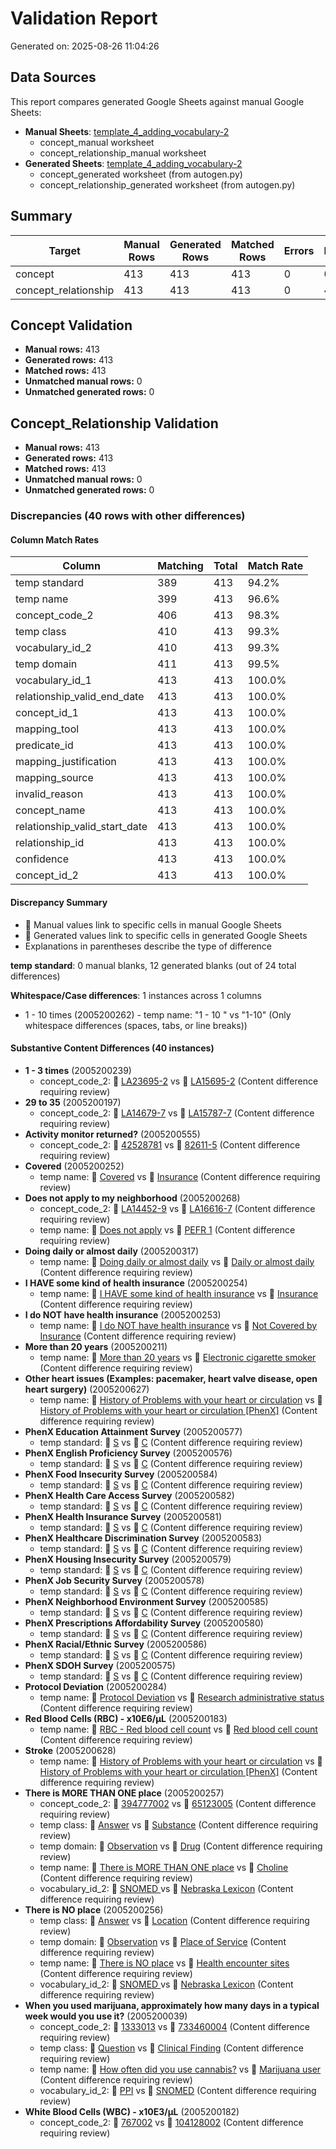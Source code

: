 # Validation Report

Generated on: 2025-08-26 11:04:26

## Data Sources

This report compares generated Google Sheets against manual Google Sheets:

- **Manual Sheets**: [template_4_adding_vocabulary-2](https://docs.google.com/spreadsheets/d/1IDjSfI9Kbr9VGeL9hTxO4ic6xBEMNs88b1f8DHPgKPY/edit)
  - concept_manual worksheet
  - concept_relationship_manual worksheet
- **Generated Sheets**: [template_4_adding_vocabulary-2](https://docs.google.com/spreadsheets/d/1IDjSfI9Kbr9VGeL9hTxO4ic6xBEMNs88b1f8DHPgKPY/edit)
  - concept_generated worksheet (from autogen.py)
  - concept_relationship_generated worksheet (from autogen.py)

## Summary

| Target | Manual Rows | Generated Rows | Matched Rows | Errors | Discrepancies |
|--------|-------------|----------------|--------------|--------|---------------|
| concept | 413 | 413 | 413 | 0 | 0 |
| concept_relationship | 413 | 413 | 413 | 0 | 40 |

## Concept Validation

- **Manual rows:** 413
- **Generated rows:** 413
- **Matched rows:** 413
- **Unmatched manual rows:** 0
- **Unmatched generated rows:** 0


## Concept_Relationship Validation

- **Manual rows:** 413
- **Generated rows:** 413
- **Matched rows:** 413
- **Unmatched manual rows:** 0
- **Unmatched generated rows:** 0

### Discrepancies (40 rows with other differences)

#### Column Match Rates

| Column | Matching | Total | Match Rate |
|--------|----------|-------|------------|
| temp standard | 389 | 413 | 94.2% |
| temp name | 399 | 413 | 96.6% |
| concept_code_2 | 406 | 413 | 98.3% |
| temp class | 410 | 413 | 99.3% |
| vocabulary_id_2 | 410 | 413 | 99.3% |
| temp domain | 411 | 413 | 99.5% |
| vocabulary_id_1 | 413 | 413 | 100.0% |
| relationship_valid_end_date | 413 | 413 | 100.0% |
| concept_id_1 | 413 | 413 | 100.0% |
| mapping_tool | 413 | 413 | 100.0% |
| predicate_id | 413 | 413 | 100.0% |
| mapping_justification | 413 | 413 | 100.0% |
| mapping_source | 413 | 413 | 100.0% |
| invalid_reason | 413 | 413 | 100.0% |
| concept_name | 413 | 413 | 100.0% |
| relationship_valid_start_date | 413 | 413 | 100.0% |
| relationship_id | 413 | 413 | 100.0% |
| confidence | 413 | 413 | 100.0% |
| concept_id_2 | 413 | 413 | 100.0% |

#### Discrepancy Summary

- 🔴 Manual values link to specific cells in manual Google Sheets
- 🔵 Generated values link to specific cells in generated Google Sheets
- Explanations in parentheses describe the type of difference

**temp standard**: 0 manual blanks, 12 generated blanks (out of 24 total differences)

**Whitespace/Case differences**: 1 instances across 1 columns
- 1 - 10 times (2005200262) - temp name: "1 - 10 " vs "1-10" (Only whitespace differences (spaces, tabs, or line breaks))


#### Substantive Content Differences (40 instances)

- **1 - 3 times** (2005200239)
  - concept_code_2: 🔴 [LA23695-2](https://docs.google.com/spreadsheets/d/1IDjSfI9Kbr9VGeL9hTxO4ic6xBEMNs88b1f8DHPgKPY/edit?gid=933853125#gid=933853125&range=K144) vs 🔵 [LA15695-2](https://docs.google.com/spreadsheets/d/1IDjSfI9Kbr9VGeL9hTxO4ic6xBEMNs88b1f8DHPgKPY/edit?gid=963371514#gid=963371514&range=K144) (Content difference requiring review)
- **29 to 35** (2005200197)
  - concept_code_2: 🔴 [LA14679-7](https://docs.google.com/spreadsheets/d/1IDjSfI9Kbr9VGeL9hTxO4ic6xBEMNs88b1f8DHPgKPY/edit?gid=933853125#gid=933853125&range=K120) vs 🔵 [LA15787-7](https://docs.google.com/spreadsheets/d/1IDjSfI9Kbr9VGeL9hTxO4ic6xBEMNs88b1f8DHPgKPY/edit?gid=963371514#gid=963371514&range=K120) (Content difference requiring review)
- **Activity monitor returned?** (2005200555)
  - concept_code_2: 🔴 [42528781](https://docs.google.com/spreadsheets/d/1IDjSfI9Kbr9VGeL9hTxO4ic6xBEMNs88b1f8DHPgKPY/edit?gid=933853125#gid=933853125&range=K343) vs 🔵 [82611-5](https://docs.google.com/spreadsheets/d/1IDjSfI9Kbr9VGeL9hTxO4ic6xBEMNs88b1f8DHPgKPY/edit?gid=963371514#gid=963371514&range=K343) (Content difference requiring review)
- **Covered** (2005200252)
  - temp name: 🔴 [Covered](https://docs.google.com/spreadsheets/d/1IDjSfI9Kbr9VGeL9hTxO4ic6xBEMNs88b1f8DHPgKPY/edit?gid=933853125#gid=933853125&range=G157) vs 🔵 [Insurance](https://docs.google.com/spreadsheets/d/1IDjSfI9Kbr9VGeL9hTxO4ic6xBEMNs88b1f8DHPgKPY/edit?gid=963371514#gid=963371514&range=G157) (Content difference requiring review)
- **Does not apply to my neighborhood** (2005200268)
  - concept_code_2: 🔴 [LA14452-9](https://docs.google.com/spreadsheets/d/1IDjSfI9Kbr9VGeL9hTxO4ic6xBEMNs88b1f8DHPgKPY/edit?gid=933853125#gid=933853125&range=K173) vs 🔵 [LA16616-7](https://docs.google.com/spreadsheets/d/1IDjSfI9Kbr9VGeL9hTxO4ic6xBEMNs88b1f8DHPgKPY/edit?gid=963371514#gid=963371514&range=K173) (Content difference requiring review)
  - temp name: 🔴 [Does not apply](https://docs.google.com/spreadsheets/d/1IDjSfI9Kbr9VGeL9hTxO4ic6xBEMNs88b1f8DHPgKPY/edit?gid=933853125#gid=933853125&range=G173) vs 🔵 [PEFR 1](https://docs.google.com/spreadsheets/d/1IDjSfI9Kbr9VGeL9hTxO4ic6xBEMNs88b1f8DHPgKPY/edit?gid=963371514#gid=963371514&range=G173) (Content difference requiring review)
- **Doing daily or almost daily** (2005200317)
  - temp name: 🔴 [Doing daily or almost daily](https://docs.google.com/spreadsheets/d/1IDjSfI9Kbr9VGeL9hTxO4ic6xBEMNs88b1f8DHPgKPY/edit?gid=933853125#gid=933853125&range=G218) vs 🔵 [Daily or almost daily](https://docs.google.com/spreadsheets/d/1IDjSfI9Kbr9VGeL9hTxO4ic6xBEMNs88b1f8DHPgKPY/edit?gid=963371514#gid=963371514&range=G218) (Content difference requiring review)
- **I HAVE some kind of health insurance** (2005200254)
  - temp name: 🔴 [I HAVE some kind of health insurance](https://docs.google.com/spreadsheets/d/1IDjSfI9Kbr9VGeL9hTxO4ic6xBEMNs88b1f8DHPgKPY/edit?gid=933853125#gid=933853125&range=G159) vs 🔵 [Insurance](https://docs.google.com/spreadsheets/d/1IDjSfI9Kbr9VGeL9hTxO4ic6xBEMNs88b1f8DHPgKPY/edit?gid=963371514#gid=963371514&range=G159) (Content difference requiring review)
- **I do NOT have health insurance** (2005200253)
  - temp name: 🔴 [I do NOT have health insurance](https://docs.google.com/spreadsheets/d/1IDjSfI9Kbr9VGeL9hTxO4ic6xBEMNs88b1f8DHPgKPY/edit?gid=933853125#gid=933853125&range=G158) vs 🔵 [Not Covered by Insurance](https://docs.google.com/spreadsheets/d/1IDjSfI9Kbr9VGeL9hTxO4ic6xBEMNs88b1f8DHPgKPY/edit?gid=963371514#gid=963371514&range=G158) (Content difference requiring review)
- **More than 20 years** (2005200211)
  - temp name: 🔴 [More than 20 years](https://docs.google.com/spreadsheets/d/1IDjSfI9Kbr9VGeL9hTxO4ic6xBEMNs88b1f8DHPgKPY/edit?gid=933853125#gid=933853125&range=G133) vs 🔵 [Electronic cigarette smoker](https://docs.google.com/spreadsheets/d/1IDjSfI9Kbr9VGeL9hTxO4ic6xBEMNs88b1f8DHPgKPY/edit?gid=963371514#gid=963371514&range=G133) (Content difference requiring review)
- **Other heart issues (Examples: pacemaker, heart valve disease, open heart surgery)** (2005200627)
  - temp name: 🔴 [History of Problems with your heart or circulation](https://docs.google.com/spreadsheets/d/1IDjSfI9Kbr9VGeL9hTxO4ic6xBEMNs88b1f8DHPgKPY/edit?gid=933853125#gid=933853125&range=G413) vs 🔵 [History of Problems with your heart or circulation [PhenX]](https://docs.google.com/spreadsheets/d/1IDjSfI9Kbr9VGeL9hTxO4ic6xBEMNs88b1f8DHPgKPY/edit?gid=963371514#gid=963371514&range=G413) (Content difference requiring review)
- **PhenX Education Attainment Survey** (2005200577)
  - temp standard: 🔴 [S](https://docs.google.com/spreadsheets/d/1IDjSfI9Kbr9VGeL9hTxO4ic6xBEMNs88b1f8DHPgKPY/edit?gid=933853125#gid=933853125&range=L363) vs 🔵 [C](https://docs.google.com/spreadsheets/d/1IDjSfI9Kbr9VGeL9hTxO4ic6xBEMNs88b1f8DHPgKPY/edit?gid=963371514#gid=963371514&range=L363) (Content difference requiring review)
- **PhenX English Proficiency Survey** (2005200576)
  - temp standard: 🔴 [S](https://docs.google.com/spreadsheets/d/1IDjSfI9Kbr9VGeL9hTxO4ic6xBEMNs88b1f8DHPgKPY/edit?gid=933853125#gid=933853125&range=L362) vs 🔵 [C](https://docs.google.com/spreadsheets/d/1IDjSfI9Kbr9VGeL9hTxO4ic6xBEMNs88b1f8DHPgKPY/edit?gid=963371514#gid=963371514&range=L362) (Content difference requiring review)
- **PhenX Food Insecurity Survey** (2005200584)
  - temp standard: 🔴 [S](https://docs.google.com/spreadsheets/d/1IDjSfI9Kbr9VGeL9hTxO4ic6xBEMNs88b1f8DHPgKPY/edit?gid=933853125#gid=933853125&range=L370) vs 🔵 [C](https://docs.google.com/spreadsheets/d/1IDjSfI9Kbr9VGeL9hTxO4ic6xBEMNs88b1f8DHPgKPY/edit?gid=963371514#gid=963371514&range=L370) (Content difference requiring review)
- **PhenX Health Care Access Survey** (2005200582)
  - temp standard: 🔴 [S](https://docs.google.com/spreadsheets/d/1IDjSfI9Kbr9VGeL9hTxO4ic6xBEMNs88b1f8DHPgKPY/edit?gid=933853125#gid=933853125&range=L368) vs 🔵 [C](https://docs.google.com/spreadsheets/d/1IDjSfI9Kbr9VGeL9hTxO4ic6xBEMNs88b1f8DHPgKPY/edit?gid=963371514#gid=963371514&range=L368) (Content difference requiring review)
- **PhenX Health Insurance Survey** (2005200581)
  - temp standard: 🔴 [S](https://docs.google.com/spreadsheets/d/1IDjSfI9Kbr9VGeL9hTxO4ic6xBEMNs88b1f8DHPgKPY/edit?gid=933853125#gid=933853125&range=L367) vs 🔵 [C](https://docs.google.com/spreadsheets/d/1IDjSfI9Kbr9VGeL9hTxO4ic6xBEMNs88b1f8DHPgKPY/edit?gid=963371514#gid=963371514&range=L367) (Content difference requiring review)
- **PhenX Healthcare Discrimination Survey** (2005200583)
  - temp standard: 🔴 [S](https://docs.google.com/spreadsheets/d/1IDjSfI9Kbr9VGeL9hTxO4ic6xBEMNs88b1f8DHPgKPY/edit?gid=933853125#gid=933853125&range=L369) vs 🔵 [C](https://docs.google.com/spreadsheets/d/1IDjSfI9Kbr9VGeL9hTxO4ic6xBEMNs88b1f8DHPgKPY/edit?gid=963371514#gid=963371514&range=L369) (Content difference requiring review)
- **PhenX Housing Insecurity Survey** (2005200579)
  - temp standard: 🔴 [S](https://docs.google.com/spreadsheets/d/1IDjSfI9Kbr9VGeL9hTxO4ic6xBEMNs88b1f8DHPgKPY/edit?gid=933853125#gid=933853125&range=L365) vs 🔵 [C](https://docs.google.com/spreadsheets/d/1IDjSfI9Kbr9VGeL9hTxO4ic6xBEMNs88b1f8DHPgKPY/edit?gid=963371514#gid=963371514&range=L365) (Content difference requiring review)
- **PhenX Job Security Survey** (2005200578)
  - temp standard: 🔴 [S](https://docs.google.com/spreadsheets/d/1IDjSfI9Kbr9VGeL9hTxO4ic6xBEMNs88b1f8DHPgKPY/edit?gid=933853125#gid=933853125&range=L364) vs 🔵 [C](https://docs.google.com/spreadsheets/d/1IDjSfI9Kbr9VGeL9hTxO4ic6xBEMNs88b1f8DHPgKPY/edit?gid=963371514#gid=963371514&range=L364) (Content difference requiring review)
- **PhenX Neighborhood Environment Survey** (2005200585)
  - temp standard: 🔴 [S](https://docs.google.com/spreadsheets/d/1IDjSfI9Kbr9VGeL9hTxO4ic6xBEMNs88b1f8DHPgKPY/edit?gid=933853125#gid=933853125&range=L371) vs 🔵 [C](https://docs.google.com/spreadsheets/d/1IDjSfI9Kbr9VGeL9hTxO4ic6xBEMNs88b1f8DHPgKPY/edit?gid=963371514#gid=963371514&range=L371) (Content difference requiring review)
- **PhenX Prescriptions Affordability Survey** (2005200580)
  - temp standard: 🔴 [S](https://docs.google.com/spreadsheets/d/1IDjSfI9Kbr9VGeL9hTxO4ic6xBEMNs88b1f8DHPgKPY/edit?gid=933853125#gid=933853125&range=L366) vs 🔵 [C](https://docs.google.com/spreadsheets/d/1IDjSfI9Kbr9VGeL9hTxO4ic6xBEMNs88b1f8DHPgKPY/edit?gid=963371514#gid=963371514&range=L366) (Content difference requiring review)
- **PhenX Racial/Ethnic Survey** (2005200586)
  - temp standard: 🔴 [S](https://docs.google.com/spreadsheets/d/1IDjSfI9Kbr9VGeL9hTxO4ic6xBEMNs88b1f8DHPgKPY/edit?gid=933853125#gid=933853125&range=L372) vs 🔵 [C](https://docs.google.com/spreadsheets/d/1IDjSfI9Kbr9VGeL9hTxO4ic6xBEMNs88b1f8DHPgKPY/edit?gid=963371514#gid=963371514&range=L372) (Content difference requiring review)
- **PhenX SDOH Survey** (2005200575)
  - temp standard: 🔴 [S](https://docs.google.com/spreadsheets/d/1IDjSfI9Kbr9VGeL9hTxO4ic6xBEMNs88b1f8DHPgKPY/edit?gid=933853125#gid=933853125&range=L361) vs 🔵 [C](https://docs.google.com/spreadsheets/d/1IDjSfI9Kbr9VGeL9hTxO4ic6xBEMNs88b1f8DHPgKPY/edit?gid=963371514#gid=963371514&range=L361) (Content difference requiring review)
- **Protocol Deviation** (2005200284)
  - temp name: 🔴 [Protocol Deviation](https://docs.google.com/spreadsheets/d/1IDjSfI9Kbr9VGeL9hTxO4ic6xBEMNs88b1f8DHPgKPY/edit?gid=933853125#gid=933853125&range=G187) vs 🔵 [Research administrative status](https://docs.google.com/spreadsheets/d/1IDjSfI9Kbr9VGeL9hTxO4ic6xBEMNs88b1f8DHPgKPY/edit?gid=963371514#gid=963371514&range=G187) (Content difference requiring review)
- **Red Blood Cells (RBC) - x10E6/µL** (2005200183)
  - temp name: 🔴 [RBC - Red blood cell count](https://docs.google.com/spreadsheets/d/1IDjSfI9Kbr9VGeL9hTxO4ic6xBEMNs88b1f8DHPgKPY/edit?gid=933853125#gid=933853125&range=G115) vs 🔵 [Red blood cell count](https://docs.google.com/spreadsheets/d/1IDjSfI9Kbr9VGeL9hTxO4ic6xBEMNs88b1f8DHPgKPY/edit?gid=963371514#gid=963371514&range=G115) (Content difference requiring review)
- **Stroke** (2005200628)
  - temp name: 🔴 [History of Problems with your heart or circulation](https://docs.google.com/spreadsheets/d/1IDjSfI9Kbr9VGeL9hTxO4ic6xBEMNs88b1f8DHPgKPY/edit?gid=933853125#gid=933853125&range=G414) vs 🔵 [History of Problems with your heart or circulation [PhenX]](https://docs.google.com/spreadsheets/d/1IDjSfI9Kbr9VGeL9hTxO4ic6xBEMNs88b1f8DHPgKPY/edit?gid=963371514#gid=963371514&range=G414) (Content difference requiring review)
- **There is MORE THAN ONE place** (2005200257)
  - concept_code_2: 🔴 [394777002](https://docs.google.com/spreadsheets/d/1IDjSfI9Kbr9VGeL9hTxO4ic6xBEMNs88b1f8DHPgKPY/edit?gid=933853125#gid=933853125&range=K162) vs 🔵 [65123005](https://docs.google.com/spreadsheets/d/1IDjSfI9Kbr9VGeL9hTxO4ic6xBEMNs88b1f8DHPgKPY/edit?gid=963371514#gid=963371514&range=K162) (Content difference requiring review)
  - temp class: 🔴 [Answer](https://docs.google.com/spreadsheets/d/1IDjSfI9Kbr9VGeL9hTxO4ic6xBEMNs88b1f8DHPgKPY/edit?gid=933853125#gid=933853125&range=J162) vs 🔵 [Substance](https://docs.google.com/spreadsheets/d/1IDjSfI9Kbr9VGeL9hTxO4ic6xBEMNs88b1f8DHPgKPY/edit?gid=963371514#gid=963371514&range=J162) (Content difference requiring review)
  - temp domain: 🔴 [Observation](https://docs.google.com/spreadsheets/d/1IDjSfI9Kbr9VGeL9hTxO4ic6xBEMNs88b1f8DHPgKPY/edit?gid=933853125#gid=933853125&range=H162) vs 🔵 [Drug](https://docs.google.com/spreadsheets/d/1IDjSfI9Kbr9VGeL9hTxO4ic6xBEMNs88b1f8DHPgKPY/edit?gid=963371514#gid=963371514&range=H162) (Content difference requiring review)
  - temp name: 🔴 [There is MORE THAN ONE place](https://docs.google.com/spreadsheets/d/1IDjSfI9Kbr9VGeL9hTxO4ic6xBEMNs88b1f8DHPgKPY/edit?gid=933853125#gid=933853125&range=G162) vs 🔵 [Choline](https://docs.google.com/spreadsheets/d/1IDjSfI9Kbr9VGeL9hTxO4ic6xBEMNs88b1f8DHPgKPY/edit?gid=963371514#gid=963371514&range=G162) (Content difference requiring review)
  - vocabulary_id_2: 🔴 [SNOMED ](https://docs.google.com/spreadsheets/d/1IDjSfI9Kbr9VGeL9hTxO4ic6xBEMNs88b1f8DHPgKPY/edit?gid=933853125#gid=933853125&range=I162) vs 🔵 [Nebraska Lexicon](https://docs.google.com/spreadsheets/d/1IDjSfI9Kbr9VGeL9hTxO4ic6xBEMNs88b1f8DHPgKPY/edit?gid=963371514#gid=963371514&range=I162) (Content difference requiring review)
- **There is NO place** (2005200256)
  - temp class: 🔴 [Answer](https://docs.google.com/spreadsheets/d/1IDjSfI9Kbr9VGeL9hTxO4ic6xBEMNs88b1f8DHPgKPY/edit?gid=933853125#gid=933853125&range=J161) vs 🔵 [Location](https://docs.google.com/spreadsheets/d/1IDjSfI9Kbr9VGeL9hTxO4ic6xBEMNs88b1f8DHPgKPY/edit?gid=963371514#gid=963371514&range=J161) (Content difference requiring review)
  - temp domain: 🔴 [Observation](https://docs.google.com/spreadsheets/d/1IDjSfI9Kbr9VGeL9hTxO4ic6xBEMNs88b1f8DHPgKPY/edit?gid=933853125#gid=933853125&range=H161) vs 🔵 [Place of Service](https://docs.google.com/spreadsheets/d/1IDjSfI9Kbr9VGeL9hTxO4ic6xBEMNs88b1f8DHPgKPY/edit?gid=963371514#gid=963371514&range=H161) (Content difference requiring review)
  - temp name: 🔴 [There is NO place](https://docs.google.com/spreadsheets/d/1IDjSfI9Kbr9VGeL9hTxO4ic6xBEMNs88b1f8DHPgKPY/edit?gid=933853125#gid=933853125&range=G161) vs 🔵 [Health encounter sites](https://docs.google.com/spreadsheets/d/1IDjSfI9Kbr9VGeL9hTxO4ic6xBEMNs88b1f8DHPgKPY/edit?gid=963371514#gid=963371514&range=G161) (Content difference requiring review)
  - vocabulary_id_2: 🔴 [SNOMED ](https://docs.google.com/spreadsheets/d/1IDjSfI9Kbr9VGeL9hTxO4ic6xBEMNs88b1f8DHPgKPY/edit?gid=933853125#gid=933853125&range=I161) vs 🔵 [Nebraska Lexicon](https://docs.google.com/spreadsheets/d/1IDjSfI9Kbr9VGeL9hTxO4ic6xBEMNs88b1f8DHPgKPY/edit?gid=963371514#gid=963371514&range=I161) (Content difference requiring review)
- **When you used marijuana, approximately how many days in a typical week would you use it?** (2005200039)
  - concept_code_2: 🔴 [1333013](https://docs.google.com/spreadsheets/d/1IDjSfI9Kbr9VGeL9hTxO4ic6xBEMNs88b1f8DHPgKPY/edit?gid=933853125#gid=933853125&range=K27) vs 🔵 [733460004](https://docs.google.com/spreadsheets/d/1IDjSfI9Kbr9VGeL9hTxO4ic6xBEMNs88b1f8DHPgKPY/edit?gid=963371514#gid=963371514&range=K27) (Content difference requiring review)
  - temp class: 🔴 [Question](https://docs.google.com/spreadsheets/d/1IDjSfI9Kbr9VGeL9hTxO4ic6xBEMNs88b1f8DHPgKPY/edit?gid=933853125#gid=933853125&range=J27) vs 🔵 [Clinical Finding](https://docs.google.com/spreadsheets/d/1IDjSfI9Kbr9VGeL9hTxO4ic6xBEMNs88b1f8DHPgKPY/edit?gid=963371514#gid=963371514&range=J27) (Content difference requiring review)
  - temp name: 🔴 [How often did you use cannabis?](https://docs.google.com/spreadsheets/d/1IDjSfI9Kbr9VGeL9hTxO4ic6xBEMNs88b1f8DHPgKPY/edit?gid=933853125#gid=933853125&range=G27) vs 🔵 [Marijuana user](https://docs.google.com/spreadsheets/d/1IDjSfI9Kbr9VGeL9hTxO4ic6xBEMNs88b1f8DHPgKPY/edit?gid=963371514#gid=963371514&range=G27) (Content difference requiring review)
  - vocabulary_id_2: 🔴 [PPI](https://docs.google.com/spreadsheets/d/1IDjSfI9Kbr9VGeL9hTxO4ic6xBEMNs88b1f8DHPgKPY/edit?gid=933853125#gid=933853125&range=I27) vs 🔵 [SNOMED](https://docs.google.com/spreadsheets/d/1IDjSfI9Kbr9VGeL9hTxO4ic6xBEMNs88b1f8DHPgKPY/edit?gid=963371514#gid=963371514&range=I27) (Content difference requiring review)
- **White Blood Cells (WBC) - x10E3/µL** (2005200182)
  - concept_code_2: 🔴 [767002](https://docs.google.com/spreadsheets/d/1IDjSfI9Kbr9VGeL9hTxO4ic6xBEMNs88b1f8DHPgKPY/edit?gid=933853125#gid=933853125&range=K114) vs 🔵 [104128002](https://docs.google.com/spreadsheets/d/1IDjSfI9Kbr9VGeL9hTxO4ic6xBEMNs88b1f8DHPgKPY/edit?gid=963371514#gid=963371514&range=K114) (Content difference requiring review)
